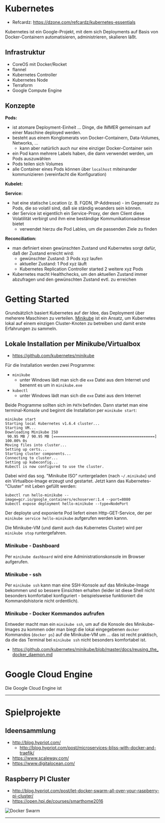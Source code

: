 # Kubernetes

* Refcardz: https://dzone.com/refcardz/kubernetes-essentials

Kubernetes ist ein Google-Projekt, mit dem sich Deployments auf Basis von Docker-Containern automatisieren, administrieren, skalieren läßt.

## Infrastruktur
* CoreOS mit Docker/Rocket 
* flannel
* Kubernetes Controller
* Kubernetes Node
* Terraform
* Google Compute Engine

## Konzepte
**Pods:**
* ist atomare Deployment-Einheit ... Dinge, die IMMER gemeinsam auf einer Maschine deployed werden.
* besteht aus einem Konglomerats von Docker-Containern, Data-Volumes, Networks, ...
  * kann aber natürlich auch nur eine einziger Docker-Container sein
* ein Pod kann mehrere Labels haben, die dann verwendet werden, um Pods auszuwählen
* Pods teilen sich Volumes
* alle Container eines Pods können über ``localhost`` miteinander kommunizieren (vereinfacht die Konfiguration)

**Kubelet:**

**Service:**
* hat eine statische Location (z. B. FQDN, IP-Addresse) - im Gegensatz zu Pods, die so volatil sind, daß sie ständig woanders sein können.
* der Service ist eigentlich ein Service-Proxy, der dem Client diese Volatilität verbirgt und ihm eine beständige Kommunikationsadresse bietet
  * verwendet hierzu die Pod Lables, um die passenden Ziele zu finden 

**Reconciliation:**
* man definiert einen gewünschten Zustand und Kubernetes sorgt dafür, daß der Zustand erreicht wird:
  * gewünschter Zustand: 3 Pods xyz laufen
  * aktueller Zustand: 1 Pod xyz läuft
  * Kubernetes Replication Controller started 2 weitere xyz Pods 
* Kubernetes macht Healthchecks, um den aktuellen Zustand immer abzufragen und den gewünschten Zustand evtl. zu erreichen

# Getting Started
Grundsätzlich basiert Kubernetes auf der Idee, das Deployment über meherere Maschinen zu verteilen. [Minikube](https://github.com/kubernetes/minikube) ist ein Ansatz, um Kubernetes lokal auf einem einzigen Cluster-Knoten zu betreiben und damit erste Erfahrungen zu sammeln.

## Lokale Installation per Minikube/Virtualbox
* https://github.com/kubernetes/minikube

Für die Installation werden zwei Programme:
* `minikube`
  * unter Windows lädt man sich die `exe` Datei aus dem Internet und benennt es um in `minikube.exe`
* `kubectl`
  * unter Windows lädt man sich die `exe` Datei aus dem Internet 
 
Beide Programme sollten sich im `PATH` befinden. Dann startet man eine terminal-Konsole und beginnt die Installation per `minikube start`:

```
minikube start
Starting local Kubernetes v1.6.4 cluster...
Starting VM...
Downloading Minikube ISO
 90.95 MB / 90.95 MB [==============================================] 100.00% 0s
Moving files into cluster...
Setting up certs...
Starting cluster components...
Connecting to cluster...
Setting up kubeconfig...
Kubectl is now configured to use the cluster.
```

Dabei wird das sog. "Minikube ISO" runtergeladen (nach `~/.minikube`) und ein Virtualbox-Image erzeugt und gestartet. Jetzt kann das Kubernetes-"Cluster" mit Leben gefüllt werden:

```
kubectl run hello-minikube --image=gcr.io/google_containers/echoserver:1.4 --port=8080
kubectl expose deployment hello-minikube --type=NodePort
```

Der deployte und exponierte Pod liefert einen Http-GET-Service, der per `minikube service hello-minikube` aufgerufen werden kannn.

Die Minikube-VM (und damit auch das Kubernetes Cluster) wird per `minikube stop` runtergefahren.

### Minikube - Dashboard 
Per `minikube dashboard` wird eine Administrationskonsole im Browser aufgerufen.

### Minikube - ssh
Per `minikube ssh` kann man eine SSH-Konsole auf das Minikube-Image bekommen und so bessere Einsichten erhalten (leider ist diese Shell nicht besonders komfortabel konfiguriert - beispielsweise funktioniert die Kommandohistorie nicht ordentlich).

### Minikube - Docker Kommandos aufrufen
Entweder macht man ein `minikube ssh`, um auf die Konsole des Minikube-Images zu kommen oder man biegt die lokal eingegebenen `docker` Kommandos (`docker ps`) auf die Minikube-VM um ... das ist recht praktisch, da die das Terminal bei `minikube ssh` nicht besonders komfortabel ist.

* https://github.com/kubernetes/minikube/blob/master/docs/reusing_the_docker_daemon.md

# Google Cloud Engine

Die Google Cloud Engine ist 

---

# Spielprojekte
## Ideensammlung
* http://blog.hypriot.com/
  * http://blog.hypriot.com/post/microservices-bliss-with-docker-and-traefik/
* https://www.scaleway.com/
* https://www.digitalocean.com/

## Raspberry PI Cluster
* http://blog.hypriot.com/post/let-docker-swarm-all-over-your-raspberry-pi-cluster/
* https://open.hpi.de/courses/smarthome2016

![Docker Swarm](http://blog.hypriot.com/post/let-docker-swarm-all-over-your-raspberry-pi-cluster/#&gid=1&pid=3)

---



